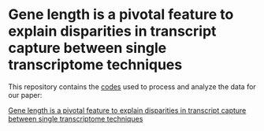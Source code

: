 # Gene length is a pivotal feature to explain disparities in transcript capture between single transcriptome techniques
This repository contains the [codes](https://github.com/ricrocha82/rna-seq-sc-vs-sn/edit/main/codes) used to process and analyze the data for our paper:

[Gene length is a pivotal feature to explain disparities in transcript capture between single transcriptome techniques](https://www.frontiersin.org/articles/10.3389/fbinf.2023.1144266/full)

